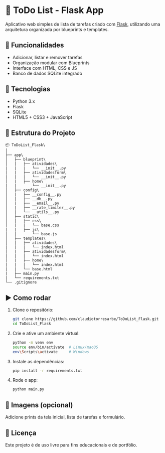 # 📝 ToDo List - Flask App

Aplicativo web simples de lista de tarefas criado com [Flask](https://flask.palletsprojects.com/), utilizando uma arquitetura organizada por blueprints e templates.

## 🔧 Funcionalidades
- Adicionar, listar e remover tarefas
- Organização modular com Blueprints
- Interface com HTML, CSS e JS
- Banco de dados SQLite integrado

## 🚀 Tecnologias
- Python 3.x
- Flask
- SQLite
- HTML5 + CSS3 + JavaScript

## 📁 Estrutura do Projeto
```
📦 ToDoList_Flask\
│
├── app\
│   ├── blueprint\
│   |   ├── atividades\
|   |   |   └── __init__.py
│   |   ├── atividadesform\
|   |   |   └── __init__.py
│   |   ├── home\
|   |       └── __init__.py
│   ├── config\
│   |   ├── __config__.py
│   |   ├── __db__.py
│   |   ├── __email__.py
│   |   ├── __rate_limiter__.py
│   |   └── __utils__.py
│   ├── static\
│   |   ├── css\
│   |   |   └── base.css
|   |   ├── js\
│   |       └── base.js
│   ├── templates\
│   |   ├── atividades\
|   |   |   └── index.html
│   |   ├── atividadesform\
|   |   |   └── index.html
│   |   ├── home\
|   |   |   └── index.html
|   |   └── base.html
|   ├── main.py
|   └── requirements.txt
└── .gitignore

```

## ▶️ Como rodar

1. Clone o repositório:
   ```bash
   git clone https://github.com/claudiotorresarbe/ToDoList_Flask.git
   cd ToDoList_Flask
   ```

2. Crie e ative um ambiente virtual:
   ```bash
   python -m venv env
   source env/bin/activate  # Linux/macOS
   env\Scripts\activate     # Windows
   ```

3. Instale as dependências:
   ```bash
   pip install -r requirements.txt
   ```

4. Rode o app:
   ```bash
   python main.py
   ```

## 📸 Imagens (opcional)
Adicione prints da tela inicial, lista de tarefas e formulário.

## 📄 Licença
Este projeto é de uso livre para fins educacionais e de portfólio.
